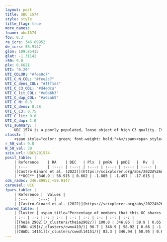 ```yaml
---
layout: post
title: UBC 1574
style: style
title_flag: true
more_names: 
fname: ubc1574
fov: 0.3
ra_icrs: 346.89952
de_icrs: 58.9147
glon: 109.85415
glat: -1.31142
r50: 9.0
plx: 0.6621
UTI: "0.29"
UTI_COLOR: "#fee0c7"
UTI_C_N_COL: "#fee2c7"
UTI_C_dens_COL: "#fff1d4"
UTI_C_C3_COL: "#d4edca"
UTI_C_lit_COL: "#e0a6b3"
UTI_C_dup_COL: "#a6cab9"
UTI_C_N: 0.3
UTI_C_dens: 0.38
UTI_C_C3: 0.75
UTI_C_lit: 0.0
UTI_C_dup: 1.0
UTI_summary: |
    UBC 1574 is a poorly populated, loose object of high C3 quality. It was recently reported in the literature. This object shares a large percentage of members with 3 later reported entries.
class3: |
    <span style="color: green; font-weight: bold;">A</span><span style="color: #FFC300; font-weight: bold;">B</span>
r_50_val: 9.0
N_50_val: 30
scix_url: UBC%201574
posit_table: |
    | Reference    | RA    | DEC   | Plx  | pmRA  | pmDE   |  Rv  |
    | :---         | :---: | :---: | :---: | :---: | :---: | :---: |
    |[Castro-Ginard et al. (2022)](https://scixplorer.org/abs/2022A%26A...661A.118C) | 346.91 | 58.91 | 0.66 | -1.8 | -1.48 | -- |
    | **UCC** |346.9 | 58.915 | 0.662 | -1.805 | -1.497 | -17.615 | 
cds_radec: 346.89952,+58.9147
carousel: UCC
fpars_table: |
    | Reference |  Values |
    | :---  |  :---:  |
    | [Castro-Ginard et al. (2022)](https://scixplorer.org/abs/2022A%26A...661A.118C) | `AV=0.713, Dist=1680, logAge=7.883` |
shared_table: |
    | Cluster | <span title="Percentage of members that this OC shares with the ones listed">%</span>   | RA   | DEC   | Plx   | pmRA  | pmDE  | Rv | UTI |
    | :-: | :-: |:-: | :-: | :-: | :-: | :-: | :-: | :-: |
    |[Theia 2902](/_clusters/theia2902/)| 100.0 | 346.86 | 58.9 | 0.65 | -1.81 | -1.5 | -17.61 |0.22 |
    |[CWNU 419](/_clusters/cwnu419/)| 96.7 | 346.9 | 58.92 | 0.66 | -1.81 | -1.5 | -17.61 |0.04 |
    |[CWWDL 14151](/_clusters/cwwdl14151/)| 83.3 | 346.94 | 58.95 | 0.66 | -1.8 | -1.5 | -17.61 |0.02 |
---
```

